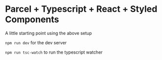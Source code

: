 # Parcel + Typescript + React + Styled Components

A little starting point using the above setup

`npm run dev` for the dev server

`npm run tsc-watch` to run the typescript watcher